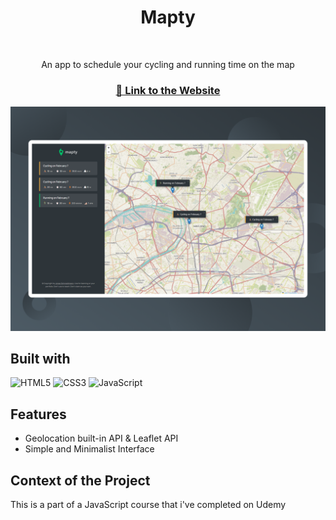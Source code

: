 <div align="center">
  <p align=center>
    <h1>Mapty</h1>
    <br />
    <p>An app to schedule your cycling and running time on the map</p>
    <h3><a href="https://gameon-cem.netlify.app/">🔗 Link to the Website</a></h2>
    <img src="showcase.png" />
  </p>
</div>

## Built with

![HTML5](https://img.shields.io/badge/html5-%23E34F26.svg?style=for-the-badge&logo=html5&logoColor=white)
![CSS3](https://img.shields.io/badge/css3-%231572B6.svg?style=for-the-badge&logo=css3&logoColor=white)
![JavaScript](https://img.shields.io/badge/javascript-%23323330.svg?style=for-the-badge&logo=javascript&logoColor=%23F7DF1E)

## Features

- Geolocation built-in API & Leaflet API
- Simple and Minimalist Interface

## Context of the Project

This is a part of a JavaScript course that i've completed on Udemy
